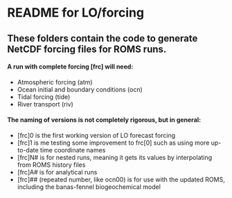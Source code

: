 # README for LO/forcing

## These folders contain the code to generate NetCDF forcing files for ROMS runs.

#### A run with complete forcing [frc] will need:
- Atmospheric forcing (atm)
- Ocean initial and boundary conditions (ocn)
- Tidal forcing (tide)
- River transport (riv)

#### The naming of versions is not completely rigorous, but in general:
- [frc]0 is the first working version of LO forecast forcing
- [frc]1 is me testing some improvement to frc[0] such as using more up-to-date time coordinate names
- [frc]N# is for nested runs, meaning it gets its values by interpolating from ROMS history files
- [frc]A# is for analytical runs
- [frc]## (repeated number, like ocn00) is for use with the updated ROMS, including the banas-fennel biogeochemical model
